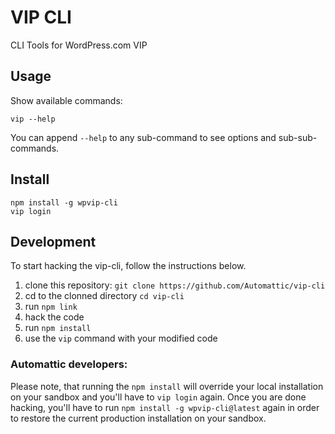 # VIP CLI

CLI Tools for WordPress.com VIP

## Usage

Show available commands:

```
vip --help
```

You can append `--help` to any sub-command to see options and sub-sub-commands.

## Install

```
npm install -g wpvip-cli
vip login
```

## Development

To start hacking the vip-cli, follow the instructions below.

1. clone this repository: `git clone https://github.com/Automattic/vip-cli`
1. cd to the clonned directory `cd vip-cli`
1. run `npm link`
1. hack the code
1. run `npm install`
1. use the `vip` command with your modified code

### Automattic developers:

Please note, that running the `npm install` will override your local installation on your sandbox and you'll have to `vip login` again.
Once you are done hacking, you'll have to run `npm install -g wpvip-cli@latest` again in order to restore the current production installation on your sandbox.
